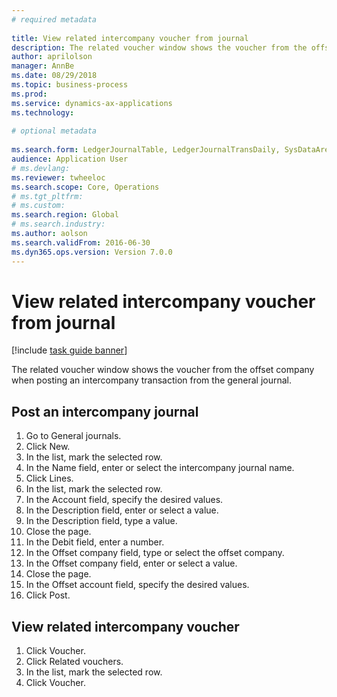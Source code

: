 ```yaml
--- 
# required metadata 
 
title: View related intercompany voucher from journal
description: The related voucher window shows the voucher from the offset company when posting an intercompany transaction from the general journal. 
author: aprilolson
manager: AnnBe 
ms.date: 08/29/2018
ms.topic: business-process 
ms.prod:  
ms.service: dynamics-ax-applications 
ms.technology:  
 
# optional metadata 
 
ms.search.form: LedgerJournalTable, LedgerJournalTransDaily, SysDataAreaSelectLookup, LedgerTransVoucher, LedgerTransRelatedVouchers   
audience: Application User 
# ms.devlang:  
ms.reviewer: twheeloc
ms.search.scope: Core, Operations 
# ms.tgt_pltfrm:  
# ms.custom:  
ms.search.region: Global
# ms.search.industry: 
ms.author: aolson
ms.search.validFrom: 2016-06-30 
ms.dyn365.ops.version: Version 7.0.0 
---
```

# View related intercompany voucher from journal

[!include [task guide banner](../../includes/task-guide-banner.md)]

The related voucher window shows the voucher from the offset company when posting an intercompany transaction from the general journal.


## Post an intercompany journal
1. Go to General journals.
2. Click New.
3. In the list, mark the selected row.
4. In the Name field, enter or select the intercompany journal name.
5. Click Lines.
6. In the list, mark the selected row.
7. In the Account field, specify the desired values.
8. In the Description field, enter or select a value.
9. In the Description field, type a value.
10. Close the page.
11. In the Debit field, enter a number.
12. In the Offset company field, type or select the offset company.
13. In the Offset company field, enter or select a value.
14. Close the page.
15. In the Offset account field, specify the desired values.
16. Click Post.

## View related intercompany voucher
1. Click Voucher.
2. Click Related vouchers.
3. In the list, mark the selected row.
4. Click Voucher.

